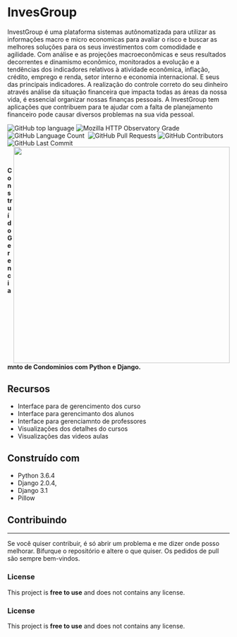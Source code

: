 # InvesGroup
InvestGroup é uma plataforma sistemas autônomatizada para utilizar as informações macro e micro economicas para avaliar o risco e buscar as melhores soluções para os seus investimentos com comodidade e agilidade. Com análise e as projeções macroeconômicas e seus resultados decorrentes e dinamismo econômico, monitorados a evolução e a tendências dos indicadores relativos à atividade econômica, inflação, crédito, emprego e renda, setor interno e economia internacional. E seus das principais indicadores. A realização do controle correto do seu dinheiro através análise da situação financeira que impacta todas as áreas da nossa vida, é essencial organizar nossas finanças pessoais. A InvestGroup tem aplicações que contribuem para te ajudar com a falta de planejamento financeiro pode causar diversos problemas na sua vida pessoal.


<p align = left'> 
               
   <img alt="GitHub top language" src="https://img.shields.io/github/languages/top/ricardolopespires/SmartCity">
    <img alt="Mozilla HTTP Observatory Grade" src="https://img.shields.io/mozilla-observatory/grade/github.com?publish">
    <img alt="GitHub Language Count" src="https://img.shields.io/github/languages/count/ricardolopespires/SmartCity"/>
    <img alt="" src="https://img.shields.io/github/repo-size/ricardolopespires/SmartCity"/>
    <img alt="GitHub Pull Requests" src="https://img.shields.io/github/issues-pr/ricardolopespires/SmartCity"/>
    <img alt="GitHub Contributors" src="https://img.shields.io/github/contributors/ricardolopespires/SmartCity"/>
    <img alt="GitHub Last Commit" src="https://img.shields.io/github/last-commit/ricardolopespires/SmartCity"/>
                
   <img align = right src="https://github.com/ricardolopespires/SmartCity/blob/main/static/assets/images/home.png" width = 490/>
</p>


<br>

**Construído Gerenciamnto de Condominios com Python e Django.**




## Recursos

* Interface para de gerencimento dos curso
* Interface para gerencimanto dos alunos
* Interface para gerenciamnto de professores
* Visualizações dos detalhes do cursos
* Visualizações das videos aulas


## Construído com

* Python 3.6.4
* Django  2.0.4,
* Django 3.1
* Pillow

## Contribuindo

-----------------------------------------------------
Se você quiser contribuir, é só abrir um problema e me dizer onde posso melhorar.
Bifurque o repositório e altere o que quiser.
Os pedidos de pull são sempre bem-vindos.


### License

This project is **free to use** and does not contains any license.

### License

This project is **free to use** and does not contains any license.
